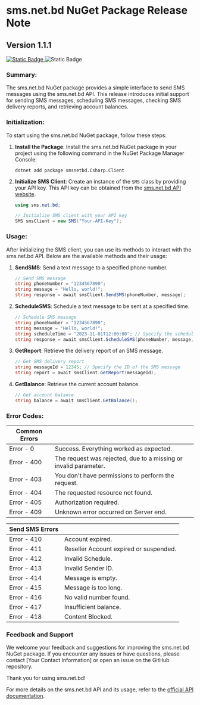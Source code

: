 
# sms.net.bd NuGet Package Release Note

## Version 1.1.1
[![Static Badge](https://img.shields.io/badge/NuGet-1.1.1-blue?style=flat)
](https://www.nuget.org/packages/smsnetbd.Csharp.Client)
![Static Badge](https://img.shields.io/badge/.Net_Core-6.0-purple?style=flat)

### Summary:
The sms.net.bd NuGet package provides a simple interface to send SMS messages using the sms.net.bd API. This release introduces initial support for sending SMS messages, scheduling SMS messages, checking SMS delivery reports, and retrieving account balances.

### Initialization:
To start using the sms.net.bd NuGet package, follow these steps:

1. **Install the Package**: Install the sms.net.bd NuGet package in your project using the following command in the NuGet Package Manager Console:

   ```shell
   dotnet add package smsnetbd.Csharp.Client
   ```

2. **Initialize SMS Client**: Create an instance of the `SMS` class by providing your API key. This API key can be obtained from the [sms.net.bd API website](https://www.sms.net.bd/api).

   ```csharp
   using sms.net.bd;

   // Initialize SMS client with your API key
   SMS smsClient = new SMS("Your-API-Key");
   ```

### Usage:
After initializing the SMS client, you can use its methods to interact with the sms.net.bd API. Below are the available methods and their usage:

1. **SendSMS**: Send a text message to a specified phone number.

   ```csharp
   // Send SMS message
   string phoneNumber = "1234567890";
   string message = "Hello, world!";
   string response = await smsClient.SendSMS(phoneNumber, message);
   ```

2. **ScheduleSMS**: Schedule a text message to be sent at a specified time.

   ```csharp
   // Schedule SMS message
   string phoneNumber = "1234567890";
   string message = "Hello, world!";
   string scheduleTime = "2023-11-01T12:00:00"; // Specify the scheduled time in ISO 8601 format
   string response = await smsClient.ScheduleSMS(phoneNumber, message, scheduleTime);
   ```

3. **GetReport**: Retrieve the delivery report of an SMS message.

   ```csharp
   // Get SMS delivery report
   string messageId = 12345; // Specify the ID of the SMS message
   string report = await smsClient.GetReport(messageId);
   ```

4. **GetBalance**: Retrieve the current account balance.

   ```csharp
   // Get account balance
   string balance = await smsClient.GetBalance();
   ```

### Error Codes:

| Common Errors |  |
|--|--|
| Error - 0 | Success. Everything worked as expected. |
| Error - 400 | The request was rejected, due to a missing or invalid parameter. |
| Error - 403 | You don't have permissions to perform the request. |
| Error - 404 | The requested resource not found. |
| Error - 405 | Authorization required. |
| Error - 409 | Unknown error occurred on Server end. |


| Send SMS Errors |  |
|--|--|
| Error - 410 | Account expired. |
| Error - 411 | Reseller Account expired or suspended. |
| Error - 412 | Invalid Schedule. |
| Error - 413 | Invalid Sender ID. |
| Error - 414 | Message is empty. |
| Error - 415 | Message is too long. |
| Error - 416 | No valid number found. |
| Error - 417 | Insufficient balance. |
| Error - 418 | Content Blocked. |

### Feedback and Support

We welcome your feedback and suggestions for improving the sms.net.bd NuGet package. If you encounter any issues or have questions, please contact [Your Contact Information] or open an issue on the GitHub repository.

Thank you for using sms.net.bd!


For more details on the sms.net.bd API and its usage, refer to the [official API documentation](https://www.sms.net.bd/api).
